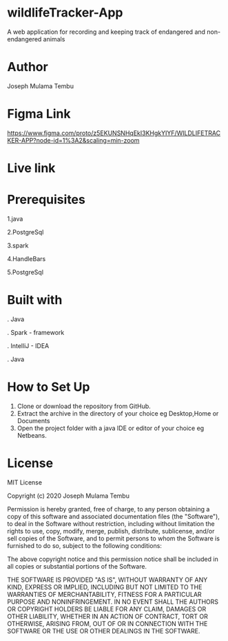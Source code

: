 # wildlifeTracker-App
A web application for recording and keeping track of endangered and non-endangered animals

# Author 

Joseph Mulama Tembu

# Figma Link
https://www.figma.com/proto/z5EKUNSNHqEkI3KHgkYIYF/WILDLIFETRACKER-APP?node-id=1%3A2&scaling=min-zoom
# Live link

# Prerequisites
 1.java
 
 2.PostgreSql
 
3.spark

4.HandleBars

5.PostgreSql

# Built with

. Java

 . Spark - framework
 
. IntelliJ - IDEA

.  Java

# How to Set Up

1. Clone or download the repository from GitHub.
2. Extract the archive in the directory of your choice eg Desktop,Home or Documents
3. Open the project folder with a java IDE or editor of your choice eg Netbeans.

#  License 

MIT License

Copyright (c) 2020 Joseph Mulama Tembu

Permission is hereby granted, free of charge, to any person obtaining a copy
of this software and associated documentation files (the "Software"), to deal
in the Software without restriction, including without limitation the rights
to use, copy, modify, merge, publish, distribute, sublicense, and/or sell
copies of the Software, and to permit persons to whom the Software is
furnished to do so, subject to the following conditions:

The above copyright notice and this permission notice shall be included in all
copies or substantial portions of the Software.

THE SOFTWARE IS PROVIDED "AS IS", WITHOUT WARRANTY OF ANY KIND, EXPRESS OR
IMPLIED, INCLUDING BUT NOT LIMITED TO THE WARRANTIES OF MERCHANTABILITY,
FITNESS FOR A PARTICULAR PURPOSE AND NONINFRINGEMENT. IN NO EVENT SHALL THE
AUTHORS OR COPYRIGHT HOLDERS BE LIABLE FOR ANY CLAIM, DAMAGES OR OTHER
LIABILITY, WHETHER IN AN ACTION OF CONTRACT, TORT OR OTHERWISE, ARISING FROM,
OUT OF OR IN CONNECTION WITH THE SOFTWARE OR THE USE OR OTHER DEALINGS IN THE
SOFTWARE.